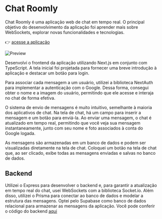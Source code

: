 # Chat Roomly

Chat Roomly é uma aplicação web de chat em tempo real. O principal objetivo do desenvolvimento da aplicação foi aprender mais sobre WebSockets, explorar novas funcionalidades e tecnologias.

👉 [acesse a aplicação](https://chat-roomly.vercel.app)

![Preview](https://utfs.io/f/d27bfe1c-d883-449f-acf4-b5c4b77c09d4-gsen88.png)

Desenvolvi o frontend da aplicação utilizando Next.js em conjunto com TypeScript. A tela inicial foi projetada para fornecer uma breve introdução à aplicação e destacar um botão para login.

Para associar cada mensagem a um usuário, utilizei a biblioteca NextAuth para implementar a autenticação com o Google. Dessa forma, consegui obter o nome e a imagem do usuário, permitindo que ele acesse e interaja no chat de forma efetiva.

O sistema de envio de mensagens é muito intuitivo, semelhante à maioria dos aplicativos de chat. Na tela de chat, há um campo para inserir a mensagem e um botão para enviá-la. Ao enviar uma mensagem, o chat é atualizado em tempo real, permitindo que você veja sua mensagem instantaneamente, junto com seu nome e foto associados à conta do Google logada.

As mensagens são armazenadas em um banco de dados e podem ser visualizadas diretamente na tela de chat. Coloquei um botão na tela de chat que, ao ser clicado, exibe todas as mensagens enviadas e salvas no banco de dados.

## Backend

Utilizei o Express para desenvolver o backend e, para garantir a atualização em tempo real do chat, usei WebSockets com a biblioteca Socket.io. Além disso, utilizei o Prisma para conectar ao banco de dados e modelar a estrutura das mensagens. Optei pelo Supabase como banco de dados relacional para armazenar as mensagens da aplicação.
Você pode conferir o código do backend [aqui](https://github.com/arisonfirmino/api-chat-roomly)
